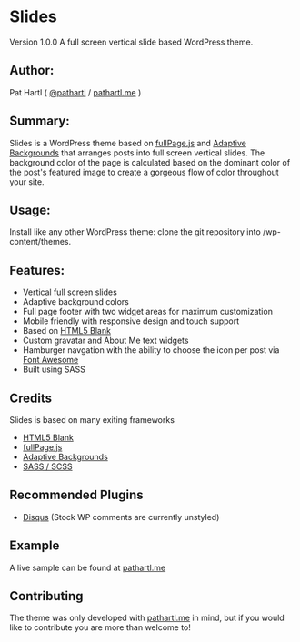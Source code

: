 # Slides

Version 1.0.0
A full screen vertical slide based WordPress theme.

## Author:
Pat Hartl ( [@pathartl](http://twitter.com/pathartl) / [pathartl.me](http://pathartl.me) )

## Summary:
Slides is a WordPress theme based on [fullPage.js](http://alvarotrigo.com/fullPage/) and [Adaptive Backgrounds](http://briangonzalez.github.io/jquery.adaptive-backgrounds.js/) that arranges posts into full screen vertical slides. The background color of the page is calculated based on the dominant color of the post's featured image to create a gorgeous flow of color throughout your site.

## Usage:
Install like any other WordPress theme: clone the git repository into /wp-content/themes.

## Features:
* Vertical full screen slides
* Adaptive background colors
* Full page footer with two widget areas for maximum customization
* Mobile friendly with responsive design and touch support
* Based on [HTML5 Blank](http://html5blank.com)
* Custom gravatar and About Me text widgets
* Hamburger navgation with the ability to choose the icon per post via [Font Awesome](http://fortawesome.github.io/Font-Awesome/)
* Built using SASS

## Credits
Slides is based on many exiting frameworks
* [HTML5 Blank](http://html5blank.com)
* [fullPage.js](http://alvarotrigo.com/fullPage/)
* [Adaptive Backgrounds](http://briangonzalez.github.io/jquery.adaptive-backgrounds.js/)
* [SASS / SCSS](http://sass-lang.com/)

## Recommended Plugins
* [Disqus](https://wordpress.org/plugins/disqus-comment-system/) (Stock WP comments are currently unstyled)

## Example
A live sample can be found at [pathartl.me](http://pathartl.me)

## Contributing
The theme was only developed with [pathartl.me](http://pathartl.me) in mind, but if you would like to contribute you are more than welcome to!